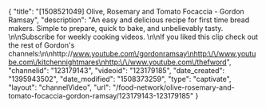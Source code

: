 {
    "title": "[1508521049] Olive, Rosemary and Tomato Focaccia - Gordon Ramsay",
    "description": "An easy and delicious recipe for first time bread makers. Simple to prepare, quick to bake, and unbelievably tasty. \n\nSubscribe for weekly cooking videos. \n\nIf you liked this clip check out the rest of Gordon's channels:\n\nhttp:\/\/www.youtube.com\/gordonramsay\nhttp:\/\/www.youtube.com\/kitchennightmares\nhttp:\/\/www.youtube.com\/thefword",
    "channelid": "123179143",
    "videoid": "123179185",
    "date_created": "1395943502",
    "date_modified": "1508373259",
    "type": "captivate",
    "layout": "channelVideo",
    "url": "\/food-network\/olive-rosemary-and-tomato-focaccia-gordon-ramsay\/123179143-123179185"
}